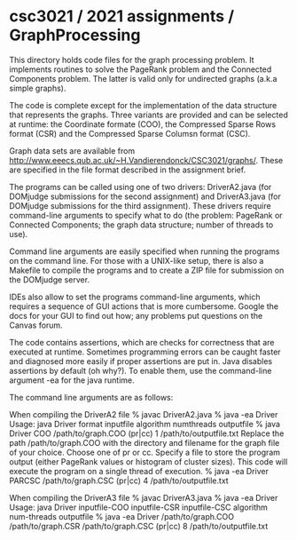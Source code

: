 # csc3021 / 2021 assignments / GraphProcessing

This directory holds code files for the graph processing problem.
It implements routines to solve the PageRank problem and the Connected Components problem. The latter is valid only for undirected graphs (a.k.a simple graphs).

The code is complete except for the implementation of the data structure that represents the graphs. Three variants are provided and can be selected at runtime: the Coordinate formate (COO), the Compressed Sparse Rows format (CSR) and the Compressed Sparse Columsn format (CSC).

Graph data sets are available from http://www.eeecs.qub.ac.uk/~H.Vandierendonck/CSC3021/graphs/. These are specified in the file format described in the assignment brief.

The programs can be called using one of two drivers: DriverA2.java (for DOMjudge submissions for the second assignment) and DriverA3.java (for DOMjudge submissions for the third assignment). These drivers require command-line arguments to specify what to do (the problem: PageRank or Connected Components; the graph data structure; number of threads to use).

Command line arguments are easily specified when running the programs on the command line. For those with a UNIX-like setup, there is also a Makefile to compile the programs and to create a ZIP file for submission on the DOMjudge server.

IDEs also allow to set the programs command-line arguments, which requires a sequence of GUI actions that is more cumbersome. Google the docs for your GUI to find out how; any problems put questions on the Canvas forum.

The code contains assertions, which are checks for correctness that are executed at runtime. Sometimes programming errors can be caught faster and diagnosed more easily if proper assertions are put in. Java disables assertions by default (oh why?). To enable them, use the command-line argument -ea for the java runtime.

The command line arguments are as follows:

When compiling the DriverA2 file
% javac DriverA2.java
% java -ea Driver
Usage: java Driver format inputfile algorithm numthreads outputfile
% java Driver COO /path/to/graph.COO (pr|cc) 1 /path/to/outputfile.txt
Replace the path /path/to/graph.COO with the directory and filename for the graph file of your choice. Choose one of pr or cc.  Specify a file to store the program output (either PageRank values or histogram of cluster sizes). This code will execute the program on a single thread of execution.
% java -ea Driver PARCSC /path/to/graph.CSC (pr|cc) 4 /path/to/outputfile.txt

When compiling the DriverA3 file
% javac DriverA3.java
% java -ea Driver
Usage: java Driver inputfile-COO inputfile-CSR inputfile-CSC algorithm num-threads outputfile
% java -ea Driver /path/to/graph.COO /path/to/graph.CSR /path/to/graph.CSC (pr|cc) 8 /path/to/outputfile.txt
